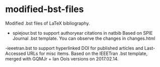 # modified-bst-files
Modified .bst files of LaTeX bibliography. 

- spiejour.bst to support authoryear citations in natbib
Based on SPIE Journal .bst template.
You can observe the changes in changes.html

-ieeetran.bst to support hyperlinked DOI for published articles and Last-Accessed URLs for misc items. 
Based on the IEEETran .bst template, merged with GQMJr + Ian Oois versions on 2017.02.14. 
